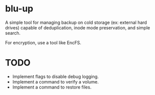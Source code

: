 # blu-up
A simple tool for managing backup on cold storage (ex: external hard drives) capable of deduplication, inode mode preservation, and simple search.

For encryption, use a tool like EncFS.

# TODO

  * Implement flags to disable debug logging.
  * Implement a command to verify a volume.
  * Implement a command to restore files.